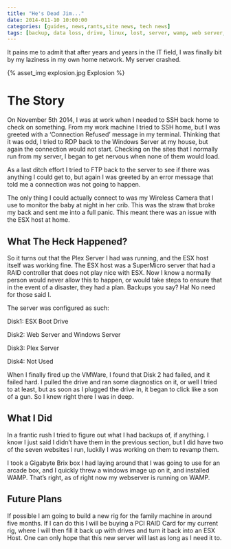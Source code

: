 ```yaml
---
title: "He's Dead Jim..."
date: 2014-011-10 10:00:00
categories: [guides, news,rants,site news, tech news]
tags: [backup, data loss, drive, linux, lost, server, wamp, web server, windows]
---
```


It pains me to admit that after years and years in the IT field, I was finally bit by my laziness in my own home network. My server crashed.

{% asset_img explosion.jpg Explosion %}

# The Story

On November 5th 2014, I was at work when I needed to SSH back home to check on something. From my work machine I tried to SSH home, but I was greeted with a &#8216;Connection Refused&#8217; message in my terminal. Thinking that it was odd, I tried to RDP back to the Windows Server at my house, but again the connection would not start. Checking on the sites that I normally run from my server, I began to get nervous when none of them would load.
<!--more-->

As a last ditch effort I tried to FTP back to the server to see if there was anything I could get to, but again I was greeted by an error message that told me a connection was not going to happen.

The only thing I could actually connect to was my Wireless Camera that I use to monitor the baby at night in her crib. This was the straw that broke my back and sent me into a full panic. This meant there was an issue with the ESX host at home.

## What The Heck Happened?

So it turns out that the Plex Server I had was running, and the ESX host itself was working fine. The ESX host was a SuperMicro server that had a RAID controller that does not play nice with ESX. Now I know a normally person would never allow this to happen, or would take steps to ensure that in the event of a disaster, they had a plan. Backups you say? Ha! No need for those said I.

The server was configured as such:

Disk1: ESX Boot Drive
  
Disk2: Web Server and Windows Server
  
Disk3: Plex Server
  
Disk4: Not Used

When I finally fired up the VMWare, I found that Disk 2 had failed, and it failed hard. I pulled the drive and ran some diagnostics on it, or well I tried to at least, but as soon as I plugged the drive in, it began to click like a son of a gun. So I knew right there I was in deep.

## What I Did

In a frantic rush I tried to figure out what I had backups of, if anything. I know I just said I didn&#8217;t have them in the previous section, but I did have two of the seven websites I run, luckily I was working on them to revamp them.

I took a Gigabyte Brix box I had laying around that I was going to use for an arcade box, and I quickly threw a windows image up on it, and installed WAMP. That&#8217;s right, as of right now my webserver is running on WAMP.

## Future Plans

If possible I am going to build a new rig for the family machine in around five months. If I can do this I will be buying a PCI RAID Card for my current rig, where I will then fill it back up with drives and turn it back into an ESX Host. One can only hope that this new server will last as long as I need it to.